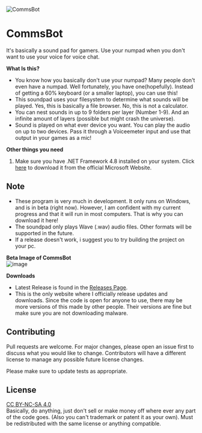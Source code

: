 ![CommsBot](https://user-images.githubusercontent.com/75120879/150243149-a58a7607-706b-43e9-990d-6fb2848eb671.png)
# CommsBot

It's basically a sound pad for gamers. Use your numpad when you don't want to use your voice for voice chat.

**What Is this?**
- You know how you basically don't use your numpad? Many people don't even have a numpad. Well fortunately, you have one(hopefully). Instead of getting a 60% keyboard (or a smaller laptop), you can use this!
- This soundpad uses your filesystem to determine what sounds will be played. Yes, this is basically a file browser. No, this is not a calculator.
- You can nest sounds in up to 9 folders per layer (Number 1-9). And an infinite amount of layers (possible but might crash  the universe).
- Sound is played on what ever device you want. You can play the audio on up to two devices. Pass it through a Voiceemeter input and use that output in your games as a mic!

**Other things you need**
1. Make sure you have .NET Framework 4.8 installed on your system. Click [here](https://dotnet.microsoft.com/en-us/download/dotnet-framework/net48) to download it from  the official Microsoft Website.

## Note 

- These program is very much in development. It only runs on Windows, and is in beta (right now). However, I am confident with my current progress and that it will run in most computers. That is why you can  download it here!
- The soundpad only plays Wave (.wav) audio files. Other formats will be supported in the future.
- If a release doesn't work, i suggest you to try building the project on your pc.

**Beta Image of CommsBot**<br/>
![image](https://user-images.githubusercontent.com/75120879/150243236-ce0ee897-5007-49ea-88d2-16512818bb92.png)

**Downloads**

- Latest Release is found in the [Releases Page](https://github.com/NoThrottle/CommsBot/releases).
- This is the only website where I officially release updates and downloads. Since the code is open for anyone to use, there may be more versions of this made by other people. Their versions are fine but make sure you are not downloading malware.

## Contributing
Pull requests are welcome. For major changes, please open an issue first to discuss what you would like to change. Contributors will have a different license to manage any possible future license changes.

Please make sure to update tests as appropriate.

## License
[CC BY-NC-SA 4.0](https://creativecommons.org/licenses/by-nc-sa/4.0/)<br/>
Basically, do anything, just don't sell or make money off where ever any part of the code goes. (Also you can't trademark or patent it as your own). Must be redistributed with the same license or anything compatible.
